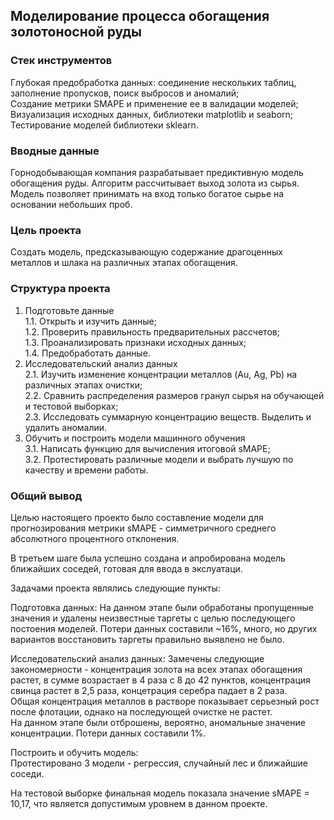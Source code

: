 ## Моделирование процесса обогащения золотоносной руды

### Стек инструментов

Глубокая предобработка данных: соединение нескольких таблиц, заполнение пропусков, поиск выбросов и аномалий;  
Создание метрики SMAPE и применение ее в валидации моделей;  
Визуализация исходных данных, библиотеки matplotlib и seaborn;
Тестирование моделей библиотеки sklearn.

### Вводные данные

Горнодобывающая компания разрабатывает предиктивную модель обогащения руды. Алгоритм рассчитывает выход золота из сырья. 
Модель позволяет принимать на вход только богатое сырье на основании небольших проб.

### Цель проекта

Создать модель, предсказывающую содержание драгоценных металлов и шлака на различных этапах обогащения.

### Структура проекта  


 1. Подготовьте данные  
    1.1. Открыть и изучить данные;  
    1.2. Проверить правильность предварительных рассчетов;    
    1.3. Проанализировать признаки исходных данных;  
    1.4. Предобработать данные.  
 2. Исследовательский анализ данных  
    2.1. Изучить изменение концентрации металлов (Au, Ag, Pb) на различных этапах очистки;  
    2.2. Сравнить распределения размеров гранул сырья на обучающей и тестовой выборках;  
    2.3. Исследовать суммарную концентрацию веществ. Выделить и удалить аномалии.   
 3. Обучить и построить модели машинного обучения  
    3.1. Написать функцию для вычисления итоговой sMAPE;  
    3.2. Протестировать различные модели и выбрать лучшую по качеству и времени работы.  
    
### Общий вывод  

Целью настоящего проекто было составление модели для прогнозирования метрики sMAPE - симметричного среднего абсолютного процентного отклонения.

В третьем шаге была успешно создана и апробирована модель ближайших соседей, готовая для ввода в экслуатаци.

Задачами проекта являлись следующие пункты: 

Подготовка данных:
На данном этапе были обработаны пропущенные значения и удалены неизвестные таргеты с целью последующего постоения моделей. Потери данных составили ~16%, много, но других вариантов восстановить таргеты правильно выявлено не было.  

Исследовательский анализ данных:
Замечены следующие закономерности - концентрация золота на всех этапах обогащения растет, в сумме возрастает в 4 раза с 8 до 42 пунктов, концентрация свинца растет в 2,5 раза, концетрация серебра падает в 2 раза.  
Общая концентрация металлов в растворе показывает серьезный рост после флотации, однако на последующей очистке не растет.  
На данном этапе были отброшены, вероятно, аномальные значение концентрации. Потери данных составили 1%.  

Построить и обучить модель:  
Протестировано 3 модели - регрессия, случайный лес и ближайшие соседи.   

На тестовой выборке финальная модель показала значение sMAPE = 10,17, что является допустимым уровнем в данном проекте.



